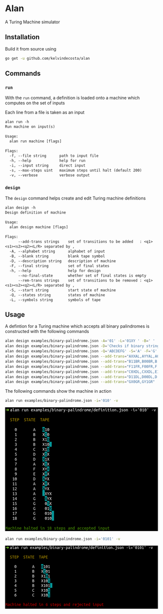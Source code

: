 # Alan

A Turing Machine simulator

## Installation

Build it from source using 

```bash
go get -u github.com/kelvindecosta/alan
```

## Commands

### `run`

With the `run` command, a definition is loaded onto a machine which computes on the set of inputs

Each line from a file is taken as an input

```
alan run -h
Run machine on input(s)

Usage:
  alan run machine [flags]

Flags:
  -f, --file string      path to input file
  -h, --help             help for run
  -i, --input string     direct input
  -s, --max-steps uint   maximum steps until halt (default 200)
  -v, --verbose          verbose output
```

### `design`

The `design` command helps create and edit Turing machine definitions

```
alan design -h
Design definition of machine

Usage:
  alan design machine [flags]

Flags:
      --add-trans strings    set of transitions to be added   : <q1><s1><s2><q2><L/R> separated by ,
  -A, --alphabet string      alphabet of input
  -B, --blank string         blank tape symbol
  -D, --description string   description of machine
  -F, --final string         set of final states
  -h, --help                 help for design
      --no-final-state       whether set of final states is empty
      --rem-trans strings    set of transitions to be removed : <q1><s1><s2><q2><L/R> separated by ,
  -S, --start string         start state of machine
  -Q, --states string        states of machine
  -L, --symbols string       symbols of tape
```

## Usage

A defintion for a Turing machine which accepts all binary palindromes is constructed with the following commands

```bash
alan design examples/binary-palindrome.json -A='01' -L='01XY ' -B=' '                       # define alphabet, sybols and blank
alan design examples/binary-palindrome.json -D='Checks if binary string is a palindrome'    # set description
alan design examples/binary-palindrome.json -Q='ABCDEFG' -S='A' -F='G'                      # define all, start and final states
alan design examples/binary-palindrome.json --add-trans="AXXAL,AYYAL,A0XBR,A1YFR,A  GR"     # define transitions from state 'A'
alan design examples/binary-palindrome.json --add-trans="B11BR,B00BR,B  CL,BXXCL,BYYCL"     # define transitions from state 'B'
alan design examples/binary-palindrome.json --add-trans="F11FR,F00FR,F  EL,FXXEL,FYYEL"     # define transitions from state 'F'
alan design examples/binary-palindrome.json --add-trans="C0XDL,CXXDL,E1YDL,EYYDL"           # define transitions from states 'C' & 'E'
alan design examples/binary-palindrome.json --add-trans="D11DL,D00DL,D  AR,DXXAR,DYYAR"     # define transitions from state 'D'
alan design examples/binary-palindrome.json --add-trans="GX0GR,GY1GR"                       # define transitions from state 'G'
```

The following commands show the machine in action

```bash
alan run examples/binary-palindrome.json -i='010' -v
```

![terminal output - accepted](examples/binary-palindrome/img/accept.png "Output - Input is a binary palindrome")

```bash
alan run examples/binary-palindrome.json -i='0101' -v
```

![terminal output - rejected](examples/binary-palindrome/img/reject.png "Output - Input is a not binary palindrome")